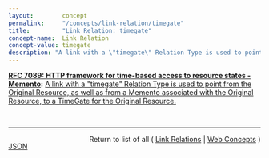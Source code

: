 ```yaml
---
layout:        concept
permalink:     "/concepts/link-relation/timegate"
title:         "Link Relation: timegate"
concept-name:  Link Relation
concept-value: timegate
description: "A link with a \"timegate\" Relation Type is used to point from the Original Resource, as well as from a Memento associated with the Original Resource, to a TimeGate for the Original Resource."
---
```


**[RFC 7089: HTTP framework for time-based access to resource states - Memento](/specs/IETF/RFC/7089 "The HTTP-based Memento framework bridges the present and past Web. It facilitates obtaining representations of prior states of a given resource by introducing datetime negotiation and TimeMaps. Datetime negotiation is a variation on content negotiation that leverages the given resource's URI and a user agent's preferred datetime. TimeMaps are lists that enumerate URIs of resources that encapsulate prior states of the given resource. The framework also facilitates recognizing a resource that encapsulates a frozen prior state of another resource."):** [A link with a "timegate" Relation Type is used to point from the Original Resource, as well as from a Memento associated with the Original Resource, to a TimeGate for the Original Resource.](http://tools.ietf.org/html/rfc7089#section-2.2.2 "Read documentation for Link Relation &#34;timegate&#34;")

<br/>
<hr/>

<p style="float : left"><a href="./timegate.json" title="JSON representing this particular Web Concept value">JSON</a></p>
<p style="text-align: right">Return to list of all ( <a href="../link-relations">Link Relations</a> | <a href="../">Web Concepts</a> )</p>

